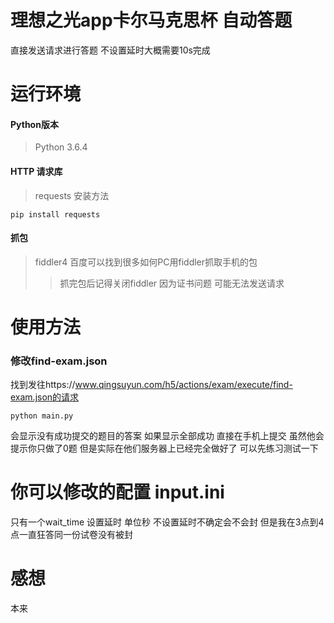 # 理想之光app卡尔马克思杯 自动答题
直接发送请求进行答题 不设置延时大概需要10s完成

# 运行环境
#### Python版本
>Python 3.6.4
#### HTTP 请求库
>requests  安装方法
```
pip install requests
```
#### 抓包
>fiddler4 百度可以找到很多如何PC用fiddler抓取手机的包
>>抓完包后记得关闭fiddler 因为证书问题 可能无法发送请求

# 使用方法
### 修改find-exam.json
找到发往https://www.qingsuyun.com/h5/actions/exam/execute/find-exam.json的请求
```
python main.py
```
会显示没有成功提交的题目的答案
如果显示全部成功 直接在手机上提交 虽然他会提示你只做了0题 但是实际在他们服务器上已经完全做好了
可以先练习测试一下

# 你可以修改的配置 input.ini
只有一个wait_time 设置延时 单位秒
不设置延时不确定会不会封 但是我在3点到4点一直狂答同一份试卷没有被封

# 感想
本来
